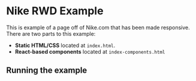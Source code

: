 # Nike RWD Example

This is example of a page off of Nike.com that has been made responsive.
There are two parts to this example:
- __Static HTML/CSS__ located at `index.html`.
- __React-based components__ located at `index-components.html`

## Running the example